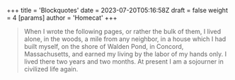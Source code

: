 +++
title = 'Blockquotes'
date = 2023-07-20T05:16:58Z
draft = false
weight = 4
[params]
    author = 'Homecat'
+++

> When I wrote the following pages, or rather the bulk of them, I lived alone, in the woods, a mile from any neighbor, in a house which I had built myself, on the shore of Walden Pond, in Concord, Massachusetts, and earned my living by the labor of my hands only. I lived there two years and two months. At present I am a sojourner in civilized life again.